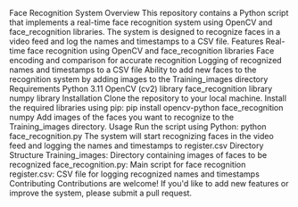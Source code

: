 Face Recognition System
Overview
This repository contains a Python script that implements a real-time face recognition system using OpenCV and face_recognition libraries. The system is designed to recognize faces in a video feed and log the names and timestamps to a CSV file.
Features
Real-time face recognition using OpenCV and face_recognition libraries
Face encoding and comparison for accurate recognition
Logging of recognized names and timestamps to a CSV file
Ability to add new faces to the recognition system by adding images to the Training_images directory
Requirements
Python 3.11
OpenCV (cv2) library
face_recognition library
numpy library
Installation
Clone the repository to your local machine.
Install the required libraries using pip: pip install opencv-python face_recognition numpy
Add images of the faces you want to recognize to the Training_images directory.
Usage
Run the script using Python: python face_recognition.py
The system will start recognizing faces in the video feed and logging the names and timestamps to register.csv
Directory Structure
Training_images: Directory containing images of faces to be recognized
face_recognition.py: Main script for face recognition
register.csv: CSV file for logging recognized names and timestamps
Contributing
Contributions are welcome! If you'd like to add new features or improve the system, please submit a pull request.
